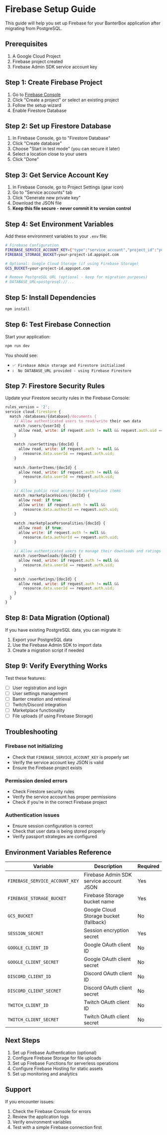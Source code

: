 # Firebase Setup Guide

This guide will help you set up Firebase for your BanterBox application after migrating from PostgreSQL.

## Prerequisites

1. A Google Cloud Project
2. Firebase project created
3. Firebase Admin SDK service account key

## Step 1: Create Firebase Project

1. Go to [Firebase Console](https://console.firebase.google.com/)
2. Click "Create a project" or select an existing project
3. Follow the setup wizard
4. Enable Firestore Database

## Step 2: Set up Firestore Database

1. In Firebase Console, go to "Firestore Database"
2. Click "Create database"
3. Choose "Start in test mode" (you can secure it later)
4. Select a location close to your users
5. Click "Done"

## Step 3: Get Service Account Key

1. In Firebase Console, go to Project Settings (gear icon)
2. Go to "Service accounts" tab
3. Click "Generate new private key"
4. Download the JSON file
5. **Keep this file secure - never commit it to version control**

## Step 4: Set Environment Variables

Add these environment variables to your `.env` file:

```bash
# Firebase Configuration
FIREBASE_SERVICE_ACCOUNT_KEY={"type":"service_account","project_id":"your-project-id",...}
FIREBASE_STORAGE_BUCKET=your-project-id.appspot.com

# Optional: Google Cloud Storage (if using Firebase Storage)
GCS_BUCKET=your-project-id.appspot.com

# Remove PostgreSQL URL (optional - keep for migration purposes)
# DATABASE_URL=postgresql://...
```

## Step 5: Install Dependencies

```bash
npm install
```

## Step 6: Test Firebase Connection

Start your application:

```bash
npm run dev
```

You should see:
- `✅ Firebase Admin storage and Firestore initialized`
- `ℹ️  No DATABASE_URL provided - using Firebase Firestore`

## Step 7: Firestore Security Rules

Update your Firestore security rules in the Firebase Console:

```javascript
rules_version = '2';
service cloud.firestore {
  match /databases/{database}/documents {
    // Allow authenticated users to read/write their own data
    match /users/{userId} {
      allow read, write: if request.auth != null && request.auth.uid == userId;
    }
    
    match /userSettings/{docId} {
      allow read, write: if request.auth != null && 
        resource.data.userId == request.auth.uid;
    }
    
    match /banterItems/{docId} {
      allow read, write: if request.auth != null && 
        resource.data.userId == request.auth.uid;
    }
    
    // Allow public read access to marketplace items
    match /marketplaceVoices/{docId} {
      allow read: if true;
      allow write: if request.auth != null && 
        resource.data.authorId == request.auth.uid;
    }
    
    match /marketplacePersonalities/{docId} {
      allow read: if true;
      allow write: if request.auth != null && 
        resource.data.authorId == request.auth.uid;
    }
    
    // Allow authenticated users to manage their downloads and ratings
    match /userDownloads/{docId} {
      allow read, write: if request.auth != null && 
        resource.data.userId == request.auth.uid;
    }
    
    match /userRatings/{docId} {
      allow read, write: if request.auth != null && 
        resource.data.userId == request.auth.uid;
    }
  }
}
```

## Step 8: Data Migration (Optional)

If you have existing PostgreSQL data, you can migrate it:

1. Export your PostgreSQL data
2. Use the Firebase Admin SDK to import data
3. Create a migration script if needed

## Step 9: Verify Everything Works

Test these features:
- [ ] User registration and login
- [ ] User settings management
- [ ] Banter creation and retrieval
- [ ] Twitch/Discord integration
- [ ] Marketplace functionality
- [ ] File uploads (if using Firebase Storage)

## Troubleshooting

### Firebase not initializing
- Check that `FIREBASE_SERVICE_ACCOUNT_KEY` is properly set
- Verify the service account key JSON is valid
- Ensure the Firebase project exists

### Permission denied errors
- Check Firestore security rules
- Verify the service account has proper permissions
- Check if you're in the correct Firebase project

### Authentication issues
- Ensure session configuration is correct
- Check that user data is being stored properly
- Verify passport strategies are configured

## Environment Variables Reference

| Variable | Description | Required |
|----------|-------------|----------|
| `FIREBASE_SERVICE_ACCOUNT_KEY` | Firebase Admin SDK service account JSON | Yes |
| `FIREBASE_STORAGE_BUCKET` | Firebase Storage bucket name | Yes |
| `GCS_BUCKET` | Google Cloud Storage bucket (fallback) | No |
| `SESSION_SECRET` | Session encryption secret | Yes |
| `GOOGLE_CLIENT_ID` | Google OAuth client ID | No |
| `GOOGLE_CLIENT_SECRET` | Google OAuth client secret | No |
| `DISCORD_CLIENT_ID` | Discord OAuth client ID | No |
| `DISCORD_CLIENT_SECRET` | Discord OAuth client secret | No |
| `TWITCH_CLIENT_ID` | Twitch OAuth client ID | No |
| `TWITCH_CLIENT_SECRET` | Twitch OAuth client secret | No |

## Next Steps

1. Set up Firebase Authentication (optional)
2. Configure Firebase Storage for file uploads
3. Set up Firebase Functions for serverless operations
4. Configure Firebase Hosting for static assets
5. Set up monitoring and analytics

## Support

If you encounter issues:
1. Check the Firebase Console for errors
2. Review the application logs
3. Verify environment variables
4. Test with a simple Firebase connection first